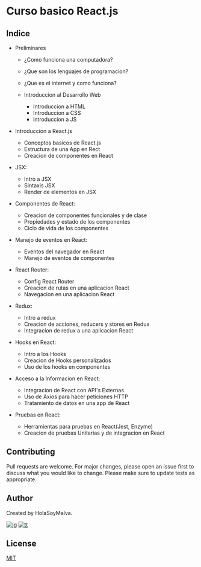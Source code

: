 # Curso basico React.js

## Indice

* Preliminares
  * ¿Como funciona una computadora?
  * ¿Que son los lenguajes de programacion?
  * ¿Que es el internet y como funciona?
  
  * Introduccion al Desarrollo Web
    * Introduccion a HTML
    * Introduccion a CSS
    * introduccion a JS


* Introduccion a React.js

  * Conceptos basicos de React.js
  * Estructura de una App en Rect
  * Creacion de componentes en React

* JSX:
  * Intro a JSX
  * Sintaxis JSX
  * Render de elementos en JSX

* Componentes de React:
  * Creacion de componentes funcionales y de clase
  * Propiedades y estado de los componentes
  * Ciclo de vida de los componentes
  
* Manejo de eventos en React:
  * Eventos del navegador en React
  * Manejo de eventos de componentes

* React Router:
  * Config React Router
  * Creacion de rutas en una aplicacion React
  * Navegacion en una aplicacion React
  
* Redux: 
  * Intro a redux
  * Creacion de acciones, reducers y stores en Redux
  * Integracion de redux a una aplicacion React

* Hooks en React:
  * Intro a los Hooks
  * Creacion de Hooks personalizados
  * Uso de los hooks en componentes

* Acceso a la Informacion en React:
  * Integracion de React con API's Externas
  * Uso de Axios para hacer peticiones HTTP
  * Tratamiento de datos en una app de React

* Pruebas en React:
  * Herramientas para pruebas en React(Jest, Enzyme)
  * Creacion de pruebas Unitarias y de integracion en React


## Contributing 

Pull requests are welcome. For major changes, please open an issue first to discuss what you would like to change.
Please make sure to update tests as appropriate.

## Author
Created by HolaSoyMalva.

[![ig]][ig-link] [![tt]][tt-link]

## License
[MIT](https://choosealicense.com/licenses/mit/)


[ig]: https://img.shields.io/badge/Instagram-E4405F?style=flat-square&logo=instagram&logoColor=white
[fb]: https://img.shields.io/badge/Facebook-1877F2?style=flat-square&logo=facebook&logoColor=white
[tt]: https://img.shields.io/badge/tiktok-000000?style=flat-square&logo=tiktok&logoColor=white

[ig-link]: https://www.instagram.com/malvabombom/
[tt-link]: https://www.tiktok.com/@malvabombom
